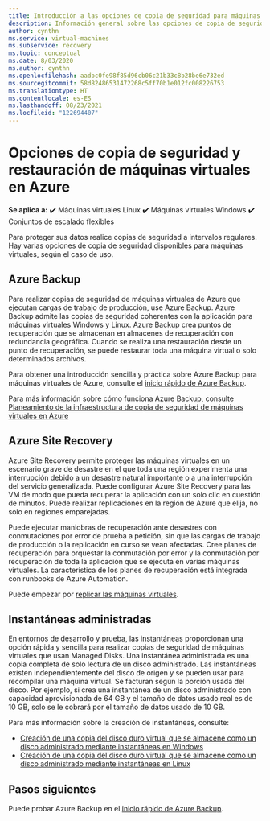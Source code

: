 ```yaml
---
title: Introducción a las opciones de copia de seguridad para máquinas virtuales
description: Información general sobre las opciones de copia de seguridad para máquinas virtuales de Azure.
author: cynthn
ms.service: virtual-machines
ms.subservice: recovery
ms.topic: conceptual
ms.date: 8/03/2020
ms.author: cynthn
ms.openlocfilehash: aadbc0fe98f85d96cb06c21b33c8b28be6e732ed
ms.sourcegitcommit: 58d82486531472268c5ff70b1e012fc008226753
ms.translationtype: HT
ms.contentlocale: es-ES
ms.lasthandoff: 08/23/2021
ms.locfileid: "122694407"
---
```

# <a name="backup-and-restore-options-for-virtual-machines-in-azure"></a>Opciones de copia de seguridad y restauración de máquinas virtuales en Azure

**Se aplica a:** :heavy_check_mark: Máquinas virtuales Linux :heavy_check_mark: Máquinas virtuales Windows :heavy_check_mark: Conjuntos de escalado flexibles

Para proteger sus datos realice copias de seguridad a intervalos regulares. Hay varias opciones de copia de seguridad disponibles para máquinas virtuales, según el caso de uso.

## <a name="azure-backup"></a>Azure Backup

Para realizar copias de seguridad de máquinas virtuales de Azure que ejecutan cargas de trabajo de producción, use Azure Backup. Azure Backup admite las copias de seguridad coherentes con la aplicación para máquinas virtuales Windows y Linux. Azure Backup crea puntos de recuperación que se almacenan en almacenes de recuperación con redundancia geográfica. Cuando se realiza una restauración desde un punto de recuperación, se puede restaurar toda una máquina virtual o solo determinados archivos. 

Para obtener una introducción sencilla y práctica sobre Azure Backup para máquinas virtuales de Azure, consulte el [inicio rápido de Azure Backup](../backup/quick-backup-vm-portal.md).

Para más información sobre cómo funciona Azure Backup, consulte [Planeamiento de la infraestructura de copia de seguridad de máquinas virtuales en Azure](../backup/backup-azure-vms-introduction.md)


## <a name="azure-site-recovery"></a>Azure Site Recovery

Azure Site Recovery permite proteger las máquinas virtuales en un escenario grave de desastre en el que toda una región experimenta una interrupción debido a un desastre natural importante o a una interrupción del servicio generalizada. Puede configurar Azure Site Recovery para las VM de modo que pueda recuperar la aplicación con un solo clic en cuestión de minutos. Puede realizar replicaciones en la región de Azure que elija, no solo en regiones emparejadas. 

Puede ejecutar maniobras de recuperación ante desastres con conmutaciones por error de prueba a petición, sin que las cargas de trabajo de producción o la replicación en curso se vean afectadas. Cree planes de recuperación para orquestar la conmutación por error y la conmutación por recuperación de toda la aplicación que se ejecuta en varias máquinas virtuales. La característica de los planes de recuperación está integrada con runbooks de Azure Automation.

Puede empezar por [replicar las máquinas virtuales](../site-recovery/azure-to-azure-quickstart.md). 

## <a name="managed-snapshots"></a>Instantáneas administradas 

En entornos de desarrollo y prueba, las instantáneas proporcionan una opción rápida y sencilla para realizar copias de seguridad de máquinas virtuales que usan Managed Disks. Una instantánea administrada es una copia completa de solo lectura de un disco administrado. Las instantáneas existen independientemente del disco de origen y se pueden usar para recompilar una máquina virtual. Se facturan según la porción usada del disco. Por ejemplo, si crea una instantánea de un disco administrado con capacidad aprovisionada de 64 GB y el tamaño de datos usado real es de 10 GB, solo se le cobrará por el tamaño de datos usado de 10 GB.  

Para más información sobre la creación de instantáneas, consulte:

* [Creación de una copia del disco duro virtual que se almacene como un disco administrado mediante instantáneas en Windows](./windows/snapshot-copy-managed-disk.md)
* [Creación de una copia del disco duro virtual que se almacene como un disco administrado mediante instantáneas en Linux](./linux/snapshot-copy-managed-disk.md)



## <a name="next-steps"></a>Pasos siguientes
Puede probar Azure Backup en el [inicio rápido de Azure Backup](../backup/quick-backup-vm-portal.md).